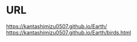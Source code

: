 # URL
https://kantashimizu0507.github.io/Earth/
<br>
https://kantashimizu0507.github.io/Earth/birds.html
